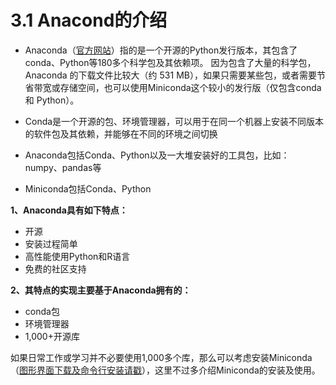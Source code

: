 # 3.1 Anacond的介绍

- Anaconda（[官方网站](https://link.jianshu.com/?t=https%3A%2F%2Fwww.anaconda.com%2Fdownload%2F%23macos)）指的是一个开源的Python发行版本，其包含了conda、Python等180多个科学包及其依赖项。 因为包含了大量的科学包，Anaconda 的下载文件比较大（约 531 MB），如果只需要某些包，或者需要节省带宽或存储空间，也可以使用Miniconda这个较小的发行版（仅包含conda和 Python）。

- Conda是一个开源的包、环境管理器，可以用于在同一个机器上安装不同版本的软件包及其依赖，并能够在不同的环境之间切换

- Anaconda包括Conda、Python以及一大堆安装好的工具包，比如：numpy、pandas等

- Miniconda包括Conda、Python



**1、Anaconda具有如下特点：**

- 开源
- 安装过程简单
- 高性能使用Python和R语言
- 免费的社区支持

**2、其特点的实现主要基于Anaconda拥有的：**

- conda包
- 环境管理器
- 1,000+开源库

如果日常工作或学习并不必要使用1,000多个库，那么可以考虑安装Miniconda（[图形界面下载及命令行安装请戳](https://link.jianshu.com/?t=https%3A%2F%2Fconda.io%2Fminiconda.html)），这里不过多介绍Miniconda的安装及使用。